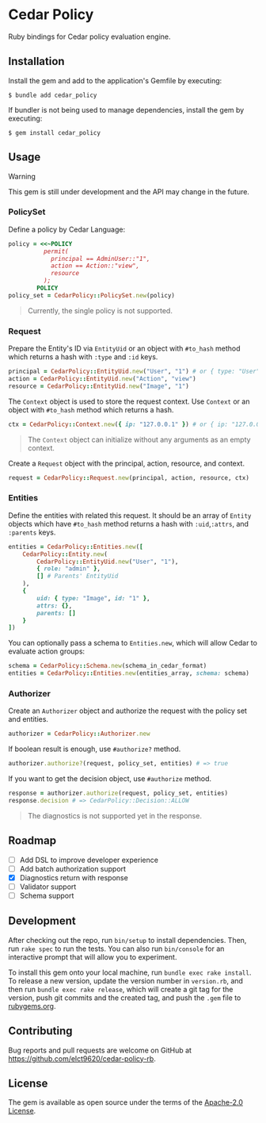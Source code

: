 Cedar Policy
===

Ruby bindings for Cedar policy evaluation engine.

## Installation

Install the gem and add to the application's Gemfile by executing:

    $ bundle add cedar_policy

If bundler is not being used to manage dependencies, install the gem by executing:

    $ gem install cedar_policy

## Usage

> [!WARNING]
> This gem is still under development and the API may change in the future.

### PolicySet

Define a policy by Cedar Language:

```ruby
policy = <<~POLICY
          permit(
            principal == AdminUser::"1",
            action == Action::"view",
            resource
          );
        POLICY
policy_set = CedarPolicy::PolicySet.new(policy)
```

> Currently, the single policy is not supported.

### Request

Prepare the Entity's ID via `EntityUid` or an object with `#to_hash` method which returns a hash with `:type` and `:id` keys.

```ruby
principal = CedarPolicy::EntityUid.new("User", "1") # or { type: "User", id: "1" }
action = CedarPolicy::EntityUid.new("Action", "view")
resource = CedarPolicy::EntityUid.new("Image", "1")
```

The `Context` object is used to store the request context. Use `Context` or an object with `#to_hash` method which returns a hash.

```ruby
ctx = CedarPolicy::Context.new({ ip: "127.0.0.1" }) # or { ip: "127.0.0.1" }
```
> The `Context` object can initialize without any arguments as an empty context.

Create a `Request` object with the principal, action, resource, and context.

```ruby
request = CedarPolicy::Request.new(principal, action, resource, ctx)
```

### Entities

Define the entities with related this request. It should be an array of `Entity` objects which have `#to_hash` method returns a hash with `:uid`,`:attrs`, and `:parents` keys.

```ruby
entities = CedarPolicy::Entities.new([
    CedarPolicy::Entity.new(
        CedarPolicy::EntityUid.new("User", "1"),
        { role: "admin" },
        [] # Parents' EntityUid
    ),
    {
        uid: { type: "Image", id: "1" },
        attrs: {},
        parents: []
    }
])
```

You can optionally pass a schema to `Entities.new`, which will allow Cedar to evaluate action groups:

```ruby
schema = CedarPolicy::Schema.new(schema_in_cedar_format)
entities = CedarPolicy::Entities.new(entities_array, schema: schema)
```

### Authorizer

Create an `Authorizer` object and authorize the request with the policy set and entities.

```ruby
authorizer = CedarPolicy::Authorizer.new
```

If boolean result is enough, use `#authorize?` method.

```ruby
authorizer.authorize?(request, policy_set, entities) # => true
```

If you want to get the decision object, use `#authorize` method.

```ruby
response = authorizer.authorize(request, policy_set, entities)
response.decision # => CedarPolicy::Decision::ALLOW
```

> The diagnostics is not supported yet in the response.

## Roadmap

* [ ] Add DSL to improve developer experience
* [ ] Add batch authorization support
* [x] Diagnostics return with response
* [ ] Validator support
* [ ] Schema support

## Development

After checking out the repo, run `bin/setup` to install dependencies. Then, run `rake spec` to run the tests. You can also run `bin/console` for an interactive prompt that will allow you to experiment.

To install this gem onto your local machine, run `bundle exec rake install`. To release a new version, update the version number in `version.rb`, and then run `bundle exec rake release`, which will create a git tag for the version, push git commits and the created tag, and push the `.gem` file to [rubygems.org](https://rubygems.org).

## Contributing

Bug reports and pull requests are welcome on GitHub at https://github.com/elct9620/cedar-policy-rb.

## License

The gem is available as open source under the terms of the [Apache-2.0 License](https://opensource.org/license/apache-2-0).
